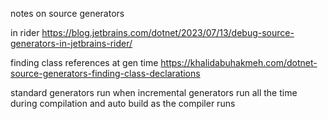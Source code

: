 notes on source generators

in rider
https://blog.jetbrains.com/dotnet/2023/07/13/debug-source-generators-in-jetbrains-rider/

finding class references at gen time
https://khalidabuhakmeh.com/dotnet-source-generators-finding-class-declarations

standard generators run when 
incremental generators run all the time during compilation and auto build as the compiler runs
